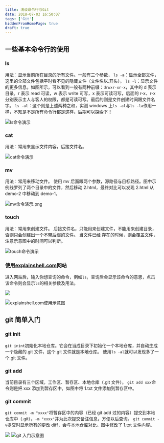 ```yaml
---
title: 浅谈命令行与Git
date: 2018-07-03 16:50:07
tags: ['Git']
hiddenFromHomePage: true
draft: true
---
```


## 一些基本命令行的使用

### ls

用法：显示当前所在目录的所有文件。一般有三个参数，
`ls -a`：显示全部文件，这里的全部文件包括平时看不见的隐藏文件（文件名以.开头）。
`ls -l`：显示文件的更多信息。如图所示，可以看到一般有两种前缀：`drwxr-xr-x`，其中的 d 表示目录，r 表示 read 可读，w 表示 write 可写，x 表示可读可写，后面的 r-x、r-x 分别表示主人与客人的权限，都是可读可写。最后的则是文件创建时间跟文件名字。
`ls -al`：这个则是上述两种之和，实测 windows 上`ls -al`与`ls -la`作用一样，不知是不是所有命令行都是这样，后期可以探索下！

![ls命令演示](https://video.jirengu.com/xdml/file/d86144a6-7fb6-45ce-9cbb-3af63788fcb8/2018-6-26-12-21-7.png)

### cat

用法：常用来显示文件内容，后接文件名。

![cat命令演示](https://video.jirengu.com/xdml/file/d86144a6-7fb6-45ce-9cbb-3af63788fcb8/2018-6-26-12-29-16.png)

### mv

用法：常用来移动文件。
使用 mv 后面跟两个参数，源路径与目标路径。图中示例线罗列了两个目录中的文件，然后移动 2.html，最终对比可以发现 2.html 从 demo-2 中移动到 demo-1。

![mv命令演示.png](https://video.jirengu.com/xdml/file/d86144a6-7fb6-45ce-9cbb-3af63788fcb8/2018-6-26-12-40-40.png)

### touch

用法：常用来创建文件。
后接文件名，只能用来创建文件，不能用来创建目录，否则只会创建出一个不带后缀的文件。
当文件已经 存在的时候，则会覆盖文件，注意示意图中的时间可以判断。

![touch命令演示](https://video.jirengu.com/xdml/file/d86144a6-7fb6-45ce-9cbb-3af63788fcb8/2018-6-26-13-5-50.png)

### 使用[explainshell.com](https://explainshell.com)网站

进入网站后，输入你想查询的命令，例如`ls`，查询后会显示该命令的意思，点击该命令则会显示`ls`的相关参数及用法。

![](https://video.jirengu.com/xdml/file/d86144a6-7fb6-45ce-9cbb-3af63788fcb8/2018-6-26-14-22-58.png)

![explainshell.com使用示意图](https://video.jirengu.com/xdml/file/d86144a6-7fb6-45ce-9cbb-3af63788fcb8/2018-6-26-14-23-21.png)

## git 简单入门

### git init

`git inint`初始化本地仓库。它会在当成目录下初始化一个本地仓库，并自动生成一个隐藏的.git 文件，这个.git 文件就是本地仓库。
使用`ls -al`就可以发现多了一个.git 文件。

### git add

当前目录有三个区域，工作区、暂存区、本地仓库（.git 文件）。
`git add xxx`命令则是把 xxx 添加到暂存区中，如图中将 1.txt 文件添加到暂存区中。

### git commit

`git commit -m "xxxx"`将暂存区中的内容（已经 git add 过的内容）提交到本地仓库中（.git），`-m "xxxx"`并为此次提交备注信息，方便以后查询。
`git commit -v`提交时显示所有的更改 diff，会与本地仓库对比。图中修改了 1.txt 文件内容。

![](https://video.jirengu.com/xdml/file/d86144a6-7fb6-45ce-9cbb-3af63788fcb8/2018-6-26-14-48-11.png)
![git 入门示意图](https://video.jirengu.com/xdml/file/d86144a6-7fb6-45ce-9cbb-3af63788fcb8/2018-6-26-15-36-31.png)
